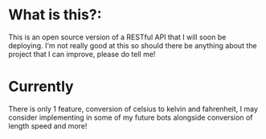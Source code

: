 # What is this?:
This is an open source version of a RESTful API that I will soon be deploying. I'm not really good at this so should there be anything about the project that I can improve, please do tell me!

# Currently
There is only 1 feature, conversion of celsius to kelvin and fahrenheit, I may consider implementing in some of my future bots alongside conversion of length speed and more!
